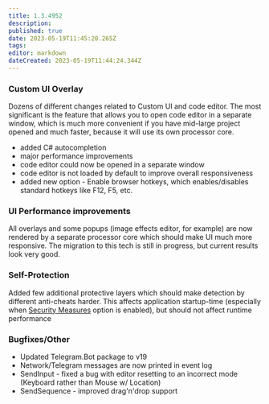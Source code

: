 ```yaml
---
title: 1.3.4952
description: 
published: true
date: 2023-05-19T11:45:20.265Z
tags: 
editor: markdown
dateCreated: 2023-05-19T11:44:24.344Z
---		
```

		
### Custom UI Overlay
Dozens of different changes related to Custom UI and code editor. The most significant is the feature that allows you to open code editor in a separate window, which is much more convenient if you have mid-large project opened and much faster, because it will use its own processor core.
- added C# autocompletion
- major performance improvements
- code editor could now be opened in a separate window
- code editor is not loaded by default to improve overall responsiveness
- added new option - Enable browser hotkeys, which enables/disables standard hotkeys like F12, F5, etc.

### UI Performance improvements
All overlays and some popups (image effects editor, for example) are now rendered by a separate processor core which should make UI much more responsive. The migration to this tech is still in progress, but current results look very good.

### Self-Protection
Added few additional protective layers which should make detection by different anti-cheats harder. This affects application startup-time (especially when [Security Measures](https://wiki.eyeauras.net/en/securitymeasures) option is enabled), but should not affect runtime performance

### Bugfixes/Other
- Updated Telegram.Bot package to v19
- Network/Telegram messages are now printed in event log
- SendInput - fixed a bug with editor resetting to an incorrect mode (Keyboard rather than Mouse w/ Location)
- SendSequence - improved drag'n'drop support
